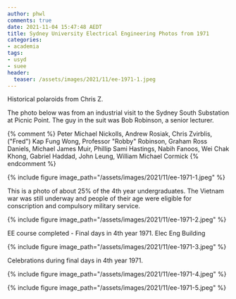 ```yaml
---
author: phwl
comments: true
date: 2021-11-04 15:47:48 AEDT
title: Sydney University Electrical Engineering Photos from 1971
categories:
- academia
tags:
- usyd
- suee
header:
  teaser: /assets/images/2021/11/ee-1971-1.jpeg
---
```

Historical polaroids from Chris Z.

The photo below was from an industrial visit to the Sydney South Substation at Picnic Point. The guy in the suit was Bob Robinson, a senior lecturer.

{% comment %}
Peter Michael Nickolls, Andrew Rosiak, Chris Zvirblis, ("Fred") Kap Fung Wong, Professor "Robby" Robinson, Graham Ross Daniels, Michael James Muir, Phillip Sami Hastings, Nabih Fanoos, Wei Chak Khong, Gabriel Haddad, John Leung, William Michael Cormick
{% endcomment %}

{% include figure image_path="/assets/images/2021/11/ee-1971-1.jpeg" %}

This is a photo of about 25% of the 4th year undergraduates. The Vietnam war was still underway and people of their age were eligible for conscription and compulsory 
military service.

{% include figure image_path="/assets/images/2021/11/ee-1971-2.jpeg" %}

EE course completed - Final days in 4th year 1971. Elec Eng Building

{% include figure image_path="/assets/images/2021/11/ee-1971-3.jpeg" %}

Celebrations during final days in 4th year 1971.

{% include figure image_path="/assets/images/2021/11/ee-1971-4.jpeg" %}

{% include figure image_path="/assets/images/2021/11/ee-1971-5.jpeg" %}

